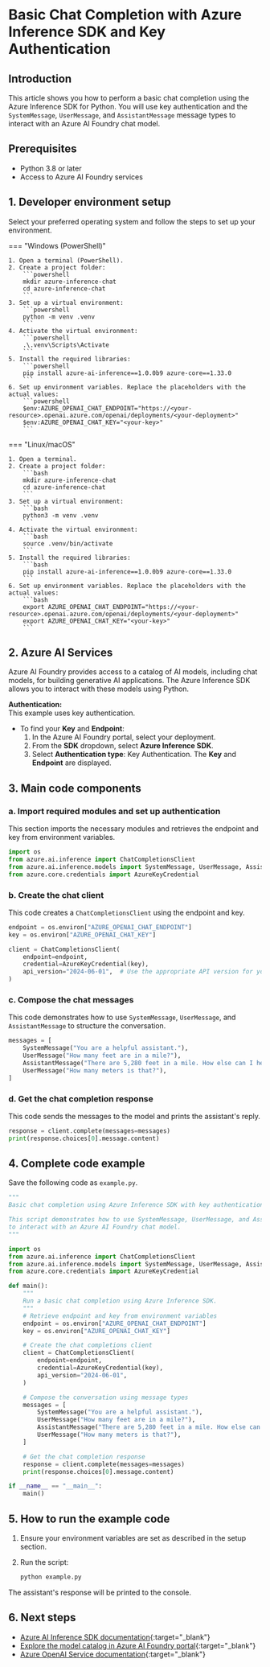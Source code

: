 # Basic Chat Completion with Azure Inference SDK and Key Authentication

## Introduction

This article shows you how to perform a basic chat completion using the Azure Inference SDK for Python. You will use key authentication and the `SystemMessage`, `UserMessage`, and `AssistantMessage` message types to interact with an Azure AI Foundry chat model.

## Prerequisites

- Python 3.8 or later
- Access to Azure AI Foundry services

## 1. Developer environment setup

Select your preferred operating system and follow the steps to set up your environment.

=== "Windows (PowerShell)"

    1. Open a terminal (PowerShell).
    2. Create a project folder:
        ```powershell
        mkdir azure-inference-chat
        cd azure-inference-chat
        ```
    3. Set up a virtual environment:
        ```powershell
        python -m venv .venv
        ```
    4. Activate the virtual environment:
        ```powershell
        .\.venv\Scripts\Activate
        ```
    5. Install the required libraries:
        ```powershell
        pip install azure-ai-inference==1.0.0b9 azure-core==1.33.0
        ```
    6. Set up environment variables. Replace the placeholders with the actual values:
        ```powershell
        $env:AZURE_OPENAI_CHAT_ENDPOINT="https://<your-resource>.openai.azure.com/openai/deployments/<your-deployment>"
        $env:AZURE_OPENAI_CHAT_KEY="<your-key>"
        ```

=== "Linux/macOS"

    1. Open a terminal.
    2. Create a project folder:
        ```bash
        mkdir azure-inference-chat
        cd azure-inference-chat
        ```
    3. Set up a virtual environment:
        ```bash
        python3 -m venv .venv
        ```
    4. Activate the virtual environment:
        ```bash
        source .venv/bin/activate
        ```
    5. Install the required libraries:
        ```bash
        pip install azure-ai-inference==1.0.0b9 azure-core==1.33.0
        ```
    6. Set up environment variables. Replace the placeholders with the actual values:
        ```bash
        export AZURE_OPENAI_CHAT_ENDPOINT="https://<your-resource>.openai.azure.com/openai/deployments/<your-deployment>"
        export AZURE_OPENAI_CHAT_KEY="<your-key>"
        ```

## 2. Azure AI Services

Azure AI Foundry provides access to a catalog of AI models, including chat models, for building generative AI applications. The Azure Inference SDK allows you to interact with these models using Python.

**Authentication:**  
This example uses key authentication.  
- To find your **Key** and **Endpoint**:
    1. In the Azure AI Foundry portal, select your deployment.
    2. From the **SDK** dropdown, select **Azure Inference SDK**.
    3. Select **Authentication type**: Key Authentication. The **Key** and **Endpoint** are displayed.

## 3. Main code components

### a. Import required modules and set up authentication

This section imports the necessary modules and retrieves the endpoint and key from environment variables.

```python
import os
from azure.ai.inference import ChatCompletionsClient
from azure.ai.inference.models import SystemMessage, UserMessage, AssistantMessage
from azure.core.credentials import AzureKeyCredential
```

### b. Create the chat client

This code creates a `ChatCompletionsClient` using the endpoint and key.

```python
endpoint = os.environ["AZURE_OPENAI_CHAT_ENDPOINT"]
key = os.environ["AZURE_OPENAI_CHAT_KEY"]

client = ChatCompletionsClient(
    endpoint=endpoint,
    credential=AzureKeyCredential(key),
    api_version="2024-06-01",  # Use the appropriate API version for your deployment
)
```

### c. Compose the chat messages

This code demonstrates how to use `SystemMessage`, `UserMessage`, and `AssistantMessage` to structure the conversation.

```python
messages = [
    SystemMessage("You are a helpful assistant."),
    UserMessage("How many feet are in a mile?"),
    AssistantMessage("There are 5,280 feet in a mile. How else can I help you?"),
    UserMessage("How many meters is that?"),
]
```

### d. Get the chat completion response

This code sends the messages to the model and prints the assistant's reply.

```python
response = client.complete(messages=messages)
print(response.choices[0].message.content)
```

## 4. Complete code example

Save the following code as `example.py`.

```python
"""
Basic chat completion using Azure Inference SDK with key authentication.

This script demonstrates how to use SystemMessage, UserMessage, and AssistantMessage
to interact with an Azure AI Foundry chat model.
"""

import os
from azure.ai.inference import ChatCompletionsClient
from azure.ai.inference.models import SystemMessage, UserMessage, AssistantMessage
from azure.core.credentials import AzureKeyCredential

def main():
    """
    Run a basic chat completion using Azure Inference SDK.
    """
    # Retrieve endpoint and key from environment variables
    endpoint = os.environ["AZURE_OPENAI_CHAT_ENDPOINT"]
    key = os.environ["AZURE_OPENAI_CHAT_KEY"]

    # Create the chat completions client
    client = ChatCompletionsClient(
        endpoint=endpoint,
        credential=AzureKeyCredential(key),
        api_version="2024-06-01",
    )

    # Compose the conversation using message types
    messages = [
        SystemMessage("You are a helpful assistant."),
        UserMessage("How many feet are in a mile?"),
        AssistantMessage("There are 5,280 feet in a mile. How else can I help you?"),
        UserMessage("How many meters is that?"),
    ]

    # Get the chat completion response
    response = client.complete(messages=messages)
    print(response.choices[0].message.content)

if __name__ == "__main__":
    main()
```

## 5. How to run the example code

1. Ensure your environment variables are set as described in the setup section.
2. Run the script:

    ```bash
    python example.py
    ```

The assistant's response will be printed to the console.

## 6. Next steps

- [Azure AI Inference SDK documentation](https://github.com/Azure/azure-sdk-for-python/tree/main/sdk/ai/azure-ai-inference){:target="_blank"}
- [Explore the model catalog in Azure AI Foundry portal](https://learn.microsoft.com/azure/ai-foundry/how-to/model-catalog-overview){:target="_blank"}
- [Azure OpenAI Service documentation](https://learn.microsoft.com/azure/ai-services/openai/overview){:target="_blank"}